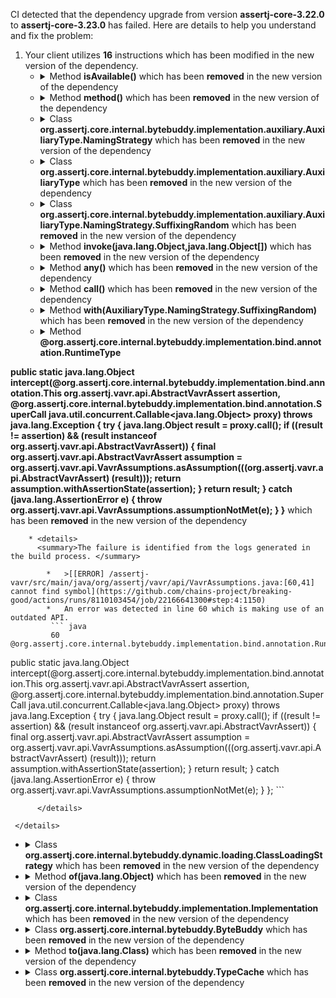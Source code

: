 CI detected that the dependency upgrade from version **assertj-core-3.22.0** to **assertj-core-3.23.0** has failed. Here are details to help you understand and fix the problem:
1. Your client utilizes **16** instructions which has been modified in the new version of the dependency.
   * <details>
        <summary>Method <b>isAvailable()</b> which has been <b>removed</b> in the new version of the dependency</summary>
            
        * <details>
          <summary>The failure is identified from the logs generated in the build process. </summary>
          
            *   >[[ERROR] /assertj-vavr/src/main/java/org/assertj/vavr/api/ClassLoadingStrategyFactory.java:[30,26] package ClassInjector does not exist](https://github.com/chains-project/breaking-good/actions/runs/8110103454/job/22166641300#step:4:1159)
            *   An error was detected in line 30 which is making use of an outdated API.
             ``` java
             30   org.assertj.core.internal.bytebuddy.dynamic.loading.ClassInjector.UsingReflection.isAvailable();
            ```

          </details>
            
     </details>
   * <details>
        <summary>Method <b>method()</b> which has been <b>removed</b> in the new version of the dependency</summary>
            
        * <details>
          <summary>The failure is identified from the logs generated in the build process. </summary>
          
            *   >[[ERROR] /assertj-vavr/src/main/java/org/assertj/vavr/api/VavrAssumptions.java:[223,25] cannot find symbol](https://github.com/chains-project/breaking-good/actions/runs/8110103454/job/22166641300#step:4:1181)
            *   An error was detected in line 223 which is making use of an outdated API.
             ``` java
             223   method();
            ```

          </details>
            
     </details>
   * <details>
        <summary>Class <b>org.assertj.core.internal.bytebuddy.implementation.auxiliary.AuxiliaryType.NamingStrategy</b> which has been <b>removed</b> in the new version of the dependency</summary>
            
        * <details>
          <summary>The failure is identified from the logs generated in the build process. </summary>
          
            *   >[[ERROR] /assertj-vavr/src/main/java/org/assertj/vavr/api/VavrAssumptions.java:[51,51] package AuxiliaryType.NamingStrategy does not exist](https://github.com/chains-project/breaking-good/actions/runs/8110103454/job/22166641300#step:4:1163)
            *   An error was detected in line 51 which is making use of an outdated API.
             ``` java
             51   org.assertj.core.internal.bytebuddy.implementation.auxiliary.AuxiliaryType.NamingStrategy;
            ```

          </details>
            
     </details>
   * <details>
        <summary>Class <b>org.assertj.core.internal.bytebuddy.implementation.auxiliary.AuxiliaryType</b> which has been <b>removed</b> in the new version of the dependency</summary>
            
        * <details>
          <summary>The failure is identified from the logs generated in the build process. </summary>
          
            *   >[[ERROR] /assertj-vavr/src/main/java/org/assertj/vavr/api/VavrAssumptions.java:[51,51] package AuxiliaryType.NamingStrategy does not exist](https://github.com/chains-project/breaking-good/actions/runs/8110103454/job/22166641300#step:4:1163)
            *   An error was detected in line 51 which is making use of an outdated API.
             ``` java
             51   org.assertj.core.internal.bytebuddy.implementation.auxiliary.AuxiliaryType;
            ```

          </details>
            
     </details>
   * <details>
        <summary>Class <b>org.assertj.core.internal.bytebuddy.implementation.auxiliary.AuxiliaryType.NamingStrategy.SuffixingRandom</b> which has been <b>removed</b> in the new version of the dependency</summary>
            
        * <details>
          <summary>The failure is identified from the logs generated in the build process. </summary>
          
            *   >[[ERROR] /assertj-vavr/src/main/java/org/assertj/vavr/api/VavrAssumptions.java:[51,51] package AuxiliaryType.NamingStrategy does not exist](https://github.com/chains-project/breaking-good/actions/runs/8110103454/job/22166641300#step:4:1163)
            *   An error was detected in line 51 which is making use of an outdated API.
             ``` java
             51   org.assertj.core.internal.bytebuddy.implementation.auxiliary.AuxiliaryType.NamingStrategy.SuffixingRandom;
            ```

          </details>
            
     </details>
   * <details>
        <summary>Method <b>invoke(java.lang.Object,java.lang.Object[])</b> which has been <b>removed</b> in the new version of the dependency</summary>
            
        * <details>
          <summary>The failure is identified from the logs generated in the build process. </summary>
          
            *   >[[ERROR] /assertj-vavr/src/main/java/org/assertj/vavr/api/ClassLoadingStrategyFactory.java:[34,44] package ClassLoadingStrategy does not exist](https://github.com/chains-project/breaking-good/actions/runs/8110103454/job/22166641300#step:4:1162)
            *   An error was detected in line 34 which is making use of an outdated API.
             ``` java
             34   org.assertj.vavr.api.ClassLoadingStrategyFactory.PRIVATE_LOOKUP_IN.invoke(null, assertClass, org.assertj.vavr.api.ClassLoadingStrategyFactory.LOOKUP);
            ```

          </details>
            
     </details>
   * <details>
        <summary>Method <b>any()</b> which has been <b>removed</b> in the new version of the dependency</summary>
            
        * <details>
          <summary>The failure is identified from the logs generated in the build process. </summary>
          
            *   >[[ERROR] /assertj-vavr/src/main/java/org/assertj/vavr/api/VavrAssumptions.java:[223,25] cannot find symbol](https://github.com/chains-project/breaking-good/actions/runs/8110103454/job/22166641300#step:4:1181)
            *   An error was detected in line 223 which is making use of an outdated API.
             ``` java
             223   any();
            ```

          </details>
            
     </details>
   * <details>
        <summary>Method <b>call()</b> which has been <b>removed</b> in the new version of the dependency</summary>
            
        * <details>
          <summary>The failure is identified from the logs generated in the build process. </summary>
          

          </details>
            
     </details>
   * <details>
        <summary>Method <b>with(AuxiliaryType.NamingStrategy.SuffixingRandom)</b> which has been <b>removed</b> in the new version of the dependency</summary>
            
        * <details>
          <summary>The failure is identified from the logs generated in the build process. </summary>
          
            *   >[[ERROR] /assertj-vavr/src/main/java/org/assertj/vavr/api/VavrAssumptions.java:[50,26] cannot find symbol](https://github.com/chains-project/breaking-good/actions/runs/8110103454/job/22166641300#step:4:1135)
            *   An error was detected in line 50 which is making use of an outdated API.
             ``` java
             50   new org.assertj.core.internal.bytebuddy.ByteBuddy().with(org.assertj.core.internal.bytebuddy.dynamic.scaffold.TypeValidation.DISABLED).with(new org.assertj.core.internal.bytebuddy.implementation.auxiliary.AuxiliaryType.NamingStrategy.SuffixingRandom("Assertj$Assumptions"));
            ```

          </details>
            
     </details>
   * <details>
        <summary>Method <b>@org.assertj.core.internal.bytebuddy.implementation.bind.annotation.RuntimeType
public static java.lang.Object intercept(@org.assertj.core.internal.bytebuddy.implementation.bind.annotation.This
org.assertj.vavr.api.AbstractVavrAssert<?, ?> assertion, @org.assertj.core.internal.bytebuddy.implementation.bind.annotation.SuperCall
java.util.concurrent.Callable<java.lang.Object> proxy) throws java.lang.Exception {
    try {
        java.lang.Object result = proxy.call();
        if ((result != assertion) && (result instanceof org.assertj.vavr.api.AbstractVavrAssert)) {
            final org.assertj.vavr.api.AbstractVavrAssert<?, ?> assumption = org.assertj.vavr.api.VavrAssumptions.asAssumption(((org.assertj.vavr.api.AbstractVavrAssert<?, ?>) (result)));
            return assumption.withAssertionState(assertion);
        }
        return result;
    } catch (java.lang.AssertionError e) {
        throw org.assertj.vavr.api.VavrAssumptions.assumptionNotMet(e);
    }
}</b> which has been <b>removed</b> in the new version of the dependency</summary>
            
        * <details>
          <summary>The failure is identified from the logs generated in the build process. </summary>
          
            *   >[[ERROR] /assertj-vavr/src/main/java/org/assertj/vavr/api/VavrAssumptions.java:[60,41] cannot find symbol](https://github.com/chains-project/breaking-good/actions/runs/8110103454/job/22166641300#step:4:1150)
            *   An error was detected in line 60 which is making use of an outdated API.
             ``` java
             60   @org.assertj.core.internal.bytebuddy.implementation.bind.annotation.RuntimeType
public static java.lang.Object intercept(@org.assertj.core.internal.bytebuddy.implementation.bind.annotation.This
org.assertj.vavr.api.AbstractVavrAssert<?, ?> assertion, @org.assertj.core.internal.bytebuddy.implementation.bind.annotation.SuperCall
java.util.concurrent.Callable<java.lang.Object> proxy) throws java.lang.Exception {
    try {
        java.lang.Object result = proxy.call();
        if ((result != assertion) && (result instanceof org.assertj.vavr.api.AbstractVavrAssert)) {
            final org.assertj.vavr.api.AbstractVavrAssert<?, ?> assumption = org.assertj.vavr.api.VavrAssumptions.asAssumption(((org.assertj.vavr.api.AbstractVavrAssert<?, ?>) (result)));
            return assumption.withAssertionState(assertion);
        }
        return result;
    } catch (java.lang.AssertionError e) {
        throw org.assertj.vavr.api.VavrAssumptions.assumptionNotMet(e);
    }
};
            ```

          </details>
            
     </details>
   * <details>
        <summary>Class <b>org.assertj.core.internal.bytebuddy.dynamic.loading.ClassLoadingStrategy<java.lang.ClassLoader></b> which has been <b>removed</b> in the new version of the dependency</summary>
            
        * <details>
          <summary>The failure is identified from the logs generated in the build process. </summary>
          
            *   >[[ERROR] /assertj-vavr/src/main/java/org/assertj/vavr/api/ClassLoadingStrategyFactory.java:[29,12] cannot find symbol](https://github.com/chains-project/breaking-good/actions/runs/8110103454/job/22166641300#step:4:1147)
            *   An error was detected in line 29 which is making use of an outdated API.
             ``` java
             29   org.assertj.core.internal.bytebuddy.dynamic.loading.ClassLoadingStrategy<java.lang.ClassLoader>;
            ```

          </details>
            
     </details>
   * <details>
        <summary>Method <b>of(java.lang.Object)</b> which has been <b>removed</b> in the new version of the dependency</summary>
            
        * <details>
          <summary>The failure is identified from the logs generated in the build process. </summary>
          
            *   >[[ERROR] /assertj-vavr/src/main/java/org/assertj/vavr/api/ClassLoadingStrategyFactory.java:[34,44] package ClassLoadingStrategy does not exist](https://github.com/chains-project/breaking-good/actions/runs/8110103454/job/22166641300#step:4:1162)
            *   An error was detected in line 34 which is making use of an outdated API.
             ``` java
             34   org.assertj.core.internal.bytebuddy.dynamic.loading.ClassLoadingStrategy.UsingLookup.of(org.assertj.vavr.api.ClassLoadingStrategyFactory.PRIVATE_LOOKUP_IN.invoke(null, assertClass, org.assertj.vavr.api.ClassLoadingStrategyFactory.LOOKUP));
            ```

          </details>
            
     </details>
   * <details>
        <summary>Class <b>org.assertj.core.internal.bytebuddy.implementation.Implementation</b> which has been <b>removed</b> in the new version of the dependency</summary>
            
        * <details>
          <summary>The failure is identified from the logs generated in the build process. </summary>
          
            *   >[[ERROR] /assertj-vavr/src/main/java/org/assertj/vavr/api/VavrAssumptions.java:[53,54] cannot find symbol](https://github.com/chains-project/breaking-good/actions/runs/8110103454/job/22166641300#step:4:1170)
            *   An error was detected in line 53 which is making use of an outdated API.
             ``` java
             53   org.assertj.core.internal.bytebuddy.implementation.Implementation;
            ```

          </details>
            
     </details>
   * <details>
        <summary>Class <b>org.assertj.core.internal.bytebuddy.ByteBuddy</b> which has been <b>removed</b> in the new version of the dependency</summary>
            
        * <details>
          <summary>The failure is identified from the logs generated in the build process. </summary>
          
            *   >[[ERROR] /assertj-vavr/src/main/java/org/assertj/vavr/api/VavrAssumptions.java:[50,26] cannot find symbol](https://github.com/chains-project/breaking-good/actions/runs/8110103454/job/22166641300#step:4:1135)
            *   An error was detected in line 50 which is making use of an outdated API.
             ``` java
             50   org.assertj.core.internal.bytebuddy.ByteBuddy;
            ```

          </details>
            
     </details>
   * <details>
        <summary>Method <b>to(java.lang.Class)</b> which has been <b>removed</b> in the new version of the dependency</summary>
            
        * <details>
          <summary>The failure is identified from the logs generated in the build process. </summary>
          
            *   >[[ERROR] /assertj-vavr/src/main/java/org/assertj/vavr/api/VavrAssumptions.java:[53,54] cannot find symbol](https://github.com/chains-project/breaking-good/actions/runs/8110103454/job/22166641300#step:4:1170)
            *   An error was detected in line 53 which is making use of an outdated API.
             ``` java
             53   org.assertj.core.internal.bytebuddy.implementation.MethodDelegation.to(org.assertj.vavr.api.VavrAssumptions.AssumptionMethodInterceptor.class);
            ```

          </details>
            
     </details>
   * <details>
        <summary>Class <b>org.assertj.core.internal.bytebuddy.TypeCache<org.assertj.core.internal.bytebuddy.TypeCache.SimpleKey></b> which has been <b>removed</b> in the new version of the dependency</summary>
            
        * <details>
          <summary>The failure is identified from the logs generated in the build process. </summary>
          
            *   >[[ERROR] /assertj-vavr/src/main/java/org/assertj/vavr/api/VavrAssumptions.java:[55,36] cannot find symbol](https://github.com/chains-project/breaking-good/actions/runs/8110103454/job/22166641300#step:4:1144)
            *   An error was detected in line 55 which is making use of an outdated API.
             ``` java
             55   org.assertj.core.internal.bytebuddy.TypeCache<org.assertj.core.internal.bytebuddy.TypeCache.SimpleKey>;
            ```

          </details>
            
     </details>


